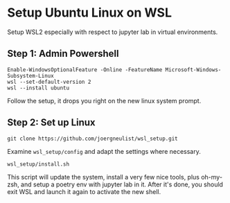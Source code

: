 # Setup Ubuntu Linux on WSL
Setup WSL2 especially with respect to jupyter lab in virtual environments.

## Step 1: Admin Powershell
```
Enable-WindowsOptionalFeature -Online -FeatureName Microsoft-Windows-Subsystem-Linux
wsl --set-default-version 2
wsl --install ubuntu
```

Follow the setup, it drops you right on the new linux system prompt.

## Step 2: Set up Linux
```
git clone https://github.com/joergneulist/wsl_setup.git
```

Examine `wsl_setup/config` and adapt the settings where necessary.

```
wsl_setup/install.sh
```

This script will update the system, install a very few nice tools, plus oh-my-zsh, and setup a poetry env with jupyter lab in it. After it's done, you should exit WSL and launch it again to activate the new shell.

